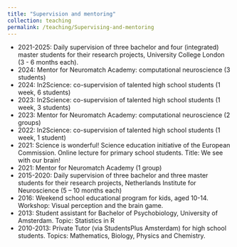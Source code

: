 ```yaml
---
title: "Supervision and mentoring"
collection: teaching
permalink: /teaching/Supervising-and-mentoring
---
```



- 2021-2025: Daily supervision of three bachelor and four (integrated) master students for their research projects, University College London (3 - 6 months each).
- 2024: Mentor for Neuromatch Academy: computational neuroscience (3 students)
- 2024: In2Science: co-supervision of talented high school students (1 week, 6 students)
- 2023: In2Science: co-supervision of talented high school students (1 week, 3 students)
- 2023: Mentor for Neuromatch Academy: computational neuroscience (2 groups)
- 2022: In2Science: co-supervision of talented high school students (1 week, 1 student)
- 2021: Science is wonderful! Science education initiative of the European Commission. Online lecture for primary school students. Title: We see with our brain!
- 2021: Mentor for Neuromatch Academy (1 group) 
- 2015-2020: Daily supervision of three bachelor and three master students for their research projects, Netherlands Institute for Neuroscience (5 – 10 months each)
- 2016: Weekend school educational program for kids, aged 10-14. 
Workshop: Visual perception and the brain game.
- 2013: Student assistant for Bachelor of Psychobiology, University of Amsterdam. 
Topic: Statistics in R
- 2010-2013: Private Tutor (via StudentsPlus Amsterdam) for high school students. 
Topics: Mathematics, Biology, Physics and Chemistry.